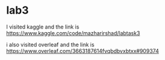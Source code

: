 # lab3

I visited kaggle and the link is 
https://www.kaggle.com/code/mazharirshad/labtask3


i also visited overleaf and the link is 
https://www.overleaf.com/3663187614fvqbdbvxbtxx#909374
